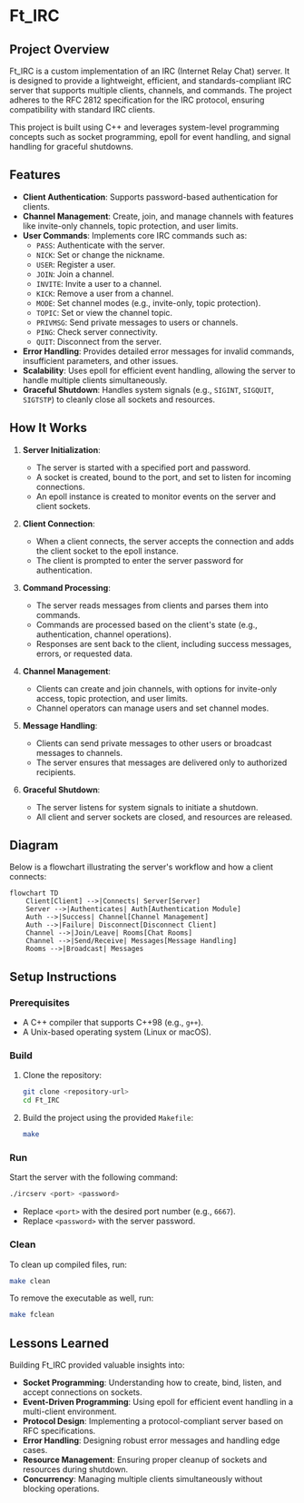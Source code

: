 # Ft_IRC

## Project Overview
Ft_IRC is a custom implementation of an IRC (Internet Relay Chat) server. It is designed to provide a lightweight, efficient, and standards-compliant IRC server that supports multiple clients, channels, and commands. The project adheres to the RFC 2812 specification for the IRC protocol, ensuring compatibility with standard IRC clients.

This project is built using C++ and leverages system-level programming concepts such as socket programming, epoll for event handling, and signal handling for graceful shutdowns.

## Features
- **Client Authentication**: Supports password-based authentication for clients.
- **Channel Management**: Create, join, and manage channels with features like invite-only channels, topic protection, and user limits.
- **User Commands**: Implements core IRC commands such as:
  - `PASS`: Authenticate with the server.
  - `NICK`: Set or change the nickname.
  - `USER`: Register a user.
  - `JOIN`: Join a channel.
  - `INVITE`: Invite a user to a channel.
  - `KICK`: Remove a user from a channel.
  - `MODE`: Set channel modes (e.g., invite-only, topic protection).
  - `TOPIC`: Set or view the channel topic.
  - `PRIVMSG`: Send private messages to users or channels.
  - `PING`: Check server connectivity.
  - `QUIT`: Disconnect from the server.
- **Error Handling**: Provides detailed error messages for invalid commands, insufficient parameters, and other issues.
- **Scalability**: Uses epoll for efficient event handling, allowing the server to handle multiple clients simultaneously.
- **Graceful Shutdown**: Handles system signals (e.g., `SIGINT`, `SIGQUIT`, `SIGTSTP`) to cleanly close all sockets and resources.

## How It Works
1. **Server Initialization**:
   - The server is started with a specified port and password.
   - A socket is created, bound to the port, and set to listen for incoming connections.
   - An epoll instance is created to monitor events on the server and client sockets.

2. **Client Connection**:
   - When a client connects, the server accepts the connection and adds the client socket to the epoll instance.
   - The client is prompted to enter the server password for authentication.

3. **Command Processing**:
   - The server reads messages from clients and parses them into commands.
   - Commands are processed based on the client's state (e.g., authentication, channel operations).
   - Responses are sent back to the client, including success messages, errors, or requested data.

4. **Channel Management**:
   - Clients can create and join channels, with options for invite-only access, topic protection, and user limits.
   - Channel operators can manage users and set channel modes.

5. **Message Handling**:
   - Clients can send private messages to other users or broadcast messages to channels.
   - The server ensures that messages are delivered only to authorized recipients.

6. **Graceful Shutdown**:
   - The server listens for system signals to initiate a shutdown.
   - All client and server sockets are closed, and resources are released.

## Diagram

Below is a flowchart illustrating the server's workflow and how a client connects:

```mermaid
flowchart TD
    Client[Client] -->|Connects| Server[Server]
    Server -->|Authenticates| Auth[Authentication Module]
    Auth -->|Success| Channel[Channel Management]
    Auth -->|Failure| Disconnect[Disconnect Client]
    Channel -->|Join/Leave| Rooms[Chat Rooms]
    Channel -->|Send/Receive| Messages[Message Handling]
    Rooms -->|Broadcast| Messages
```

## Setup Instructions
### Prerequisites
- A C++ compiler that supports C++98 (e.g., `g++`).
- A Unix-based operating system (Linux or macOS).

### Build
1. Clone the repository:
   ```bash
   git clone <repository-url>
   cd Ft_IRC
   ```
2. Build the project using the provided `Makefile`:
   ```bash
   make
   ```

### Run
Start the server with the following command:
```bash
./ircserv <port> <password>
```
- Replace `<port>` with the desired port number (e.g., `6667`).
- Replace `<password>` with the server password.

### Clean
To clean up compiled files, run:
```bash
make clean
```
To remove the executable as well, run:
```bash
make fclean
```

## Lessons Learned
Building Ft_IRC provided valuable insights into:
- **Socket Programming**: Understanding how to create, bind, listen, and accept connections on sockets.
- **Event-Driven Programming**: Using epoll for efficient event handling in a multi-client environment.
- **Protocol Design**: Implementing a protocol-compliant server based on RFC specifications.
- **Error Handling**: Designing robust error messages and handling edge cases.
- **Resource Management**: Ensuring proper cleanup of sockets and resources during shutdown.
- **Concurrency**: Managing multiple clients simultaneously without blocking operations.
